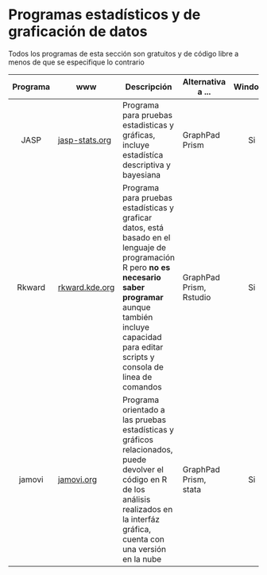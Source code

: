 # Programas estadísticos y de graficación de datos 

Todos los programas de esta sección son gratuitos y de código libre a menos de que se especifique lo contrario

| Programa | www | Descripción | Alternativa a ... |Windows|MacOS|GNU/Linux|Licencia|
|:----------:|-----|-------------|-------------------|:---:|:---:|:---:|--------|
| JASP | [jasp-stats.org](https://jasp-stats.org/) | Programa para pruebas estadisticas y gráficas, incluye estadístíca descriptiva y bayesiana | GraphPad Prism | Si | Si | Si | GPL 2/3 |
| Rkward | [rkward.kde.org](https://rkward.kde.org/) | Programa para pruebas estadísticas y graficar datos, está basado en el lenguaje de programación R pero **no es necesario saber programar** aunque también incluye capacidad para editar scripts y consola de linea de comandos | GraphPad Prism, Rstudio | Si | Si | Si | GPL 2/3 |
| jamovi | [jamovi.org](https://www.jamovi.org/) | Programa orientado a las pruebas estadísticas y gráficos relacionados, puede devolver el código en R de los análisis realizados en la interfáz gráfica, cuenta con una versión en la nube | GraphPad Prism, stata | Si | Si | Si | GPL 3 |  
